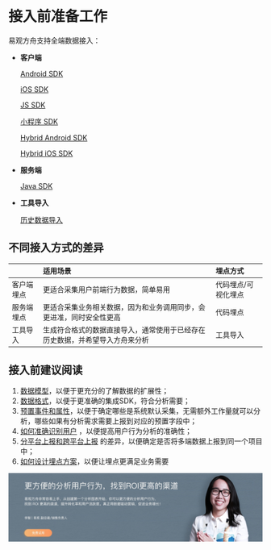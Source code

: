 # 接入前准备工作

易观方舟支持全端数据接入：

* **客户端**

  [Android SDK](../sdk/sdk-android/)

  [iOS SDK](../sdk/sdk-ios.md)

  [JS SDK](../sdk/sdk-js.md)

  [小程序 SDK](../sdk/sdk-wx.md)

  [Hybrid Android SDK](../sdk/hybrid-sdk/sdk-hybrid-android.md)

  [Hybrid iOS SDK](../sdk/hybrid-sdk/sdk-hybrid-ios.md)

* **服务端**

  [Java SDK](../sdk/sdk-java.md)

* **工具导入**

  [历史数据导入](../tool-import.md)

## 不同接入方式的差异

|  | 适用场景 | 埋点方式 |
| :--- | :--- | :--- |
| 客户端埋点 | 更适合采集用户前端行为数据，简单易用 | 代码埋点/可视化埋点 |
| 服务端埋点 | 更适合采集业务相关数据，因为和业务调用同步，会更进准，同时安全性更高 | 代码埋点 |
| 工具导入 | 生成符合格式的数据直接导入，通常使用于已经存在历史数据，并希望导入方舟来分析 | 工具导入 |

## 接入前建议阅读

1. [数据模型](integration-data-model.md)，以便于更充分的了解数据的扩展性；
2. [数据格式](integration-data-type.md)，以便于更准确的集成SDK，符合分析需要；
3. [预置事件和属性](integration-default-data.md)，以便于确定哪些是系统默认采集，无需额外工作量就可以分析，哪些如果有分析需求需要上报到对应的预置字段中；
4. [如何准确识别用户](integration-user-identify.md) ，以便提高用户行为分析的准确性；
5. [分平台上报和跨平台上报](integration-cross-platform.md) 的差异，以便确定是否将多端数据上报到同一个项目中；
6. [如何设计埋点方案](integration-tracking-plan.md)，以便让埋点更满足业务需要

![](../../.gitbook/assets/201901151711159657.jpg)

